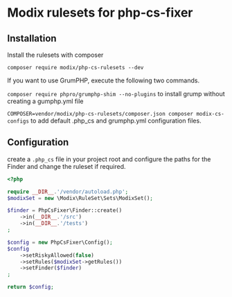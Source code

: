 # Modix rulesets for php-cs-fixer

## Installation

Install the rulesets with composer

`composer require modix/php-cs-rulesets --dev`

If you want to use GrumPHP, execute the following two commands.

`composer require phpro/grumphp-shim --no-plugins` to install grump without creating a gumphp.yml file

`COMPOSER=vendor/modix/php-cs-rulesets/composer.json composer modix-cs-configs` to add default .php_cs and grumphp.yml configuration files.

## Configuration

create a `.php_cs` file in your project root and configure the paths for the Finder and change the ruleset if required.

```php
<?php

require __DIR__.'/vendor/autoload.php';
$modixSet = new \Modix\RuleSet\Sets\ModixSet();

$finder = PhpCsFixer\Finder::create()
    ->in(__DIR__.'/src')
    ->in(__DIR__.'/tests')
;

$config = new PhpCsFixer\Config();
$config
    ->setRiskyAllowed(false)
    ->setRules($modixSet->getRules())
    ->setFinder($finder)
;

return $config;
```
